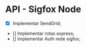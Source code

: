 # API - Sigfox Node

- [x] Implementar SendGrid;
- [] Implementar rotas express;
- [] Implementar Auth rede sigfox;

